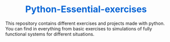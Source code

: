 <h1 align="center" style="color: #0366d6;">
   Python-Essential-exercises 
</h1>
<p>This repository contains different exercises and projects made with python. You can find in everything from basic exercises to simulations of fully functional systems for different situations.</p>
